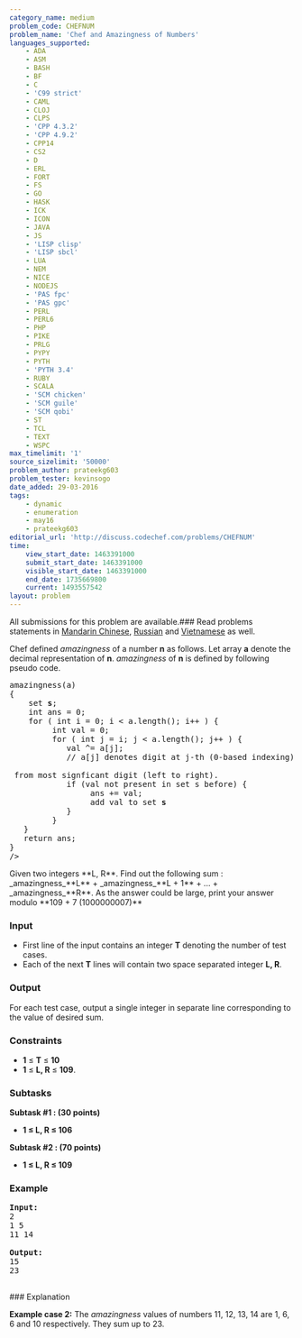 ```yaml
---
category_name: medium
problem_code: CHEFNUM
problem_name: 'Chef and Amazingness of Numbers'
languages_supported:
    - ADA
    - ASM
    - BASH
    - BF
    - C
    - 'C99 strict'
    - CAML
    - CLOJ
    - CLPS
    - 'CPP 4.3.2'
    - 'CPP 4.9.2'
    - CPP14
    - CS2
    - D
    - ERL
    - FORT
    - FS
    - GO
    - HASK
    - ICK
    - ICON
    - JAVA
    - JS
    - 'LISP clisp'
    - 'LISP sbcl'
    - LUA
    - NEM
    - NICE
    - NODEJS
    - 'PAS fpc'
    - 'PAS gpc'
    - PERL
    - PERL6
    - PHP
    - PIKE
    - PRLG
    - PYPY
    - PYTH
    - 'PYTH 3.4'
    - RUBY
    - SCALA
    - 'SCM chicken'
    - 'SCM guile'
    - 'SCM qobi'
    - ST
    - TCL
    - TEXT
    - WSPC
max_timelimit: '1'
source_sizelimit: '50000'
problem_author: prateekg603
problem_tester: kevinsogo
date_added: 29-03-2016
tags:
    - dynamic
    - enumeration
    - may16
    - prateekg603
editorial_url: 'http://discuss.codechef.com/problems/CHEFNUM'
time:
    view_start_date: 1463391000
    submit_start_date: 1463391000
    visible_start_date: 1463391000
    end_date: 1735669800
    current: 1493557542
layout: problem
---
```

All submissions for this problem are available.###  Read problems statements in [Mandarin Chinese](http://www.codechef.com/download/translated/MAY16/mandarin/CHEFNUM.pdf), [Russian](http://www.codechef.com/download/translated/MAY16/russian/CHEFNUM.pdf) and [Vietnamese](http://www.codechef.com/download/translated/MAY16/vietnamese/CHEFNUM.pdf) as well.

Chef defined _amazingness_ of a number **n** as follows. Let array **a** denote the decimal representation of **n**.
_amazingness_ of **n** is defined by following pseudo code.


<pre>
amazingness(a)
{
    set <b>s</b>;
    int ans = 0;
    for ( int i = 0; i < a.length(); i++ ) {
         int val = 0;
         for ( int j = i; j < a.length(); j++ ) {
            val ^= a[j];  
            // a[j] denotes digit at j-th (0-based indexing) position of <b>n</b> counting <br></br> from most signficant digit (left to right).
            if (val not present in set s before) {
                 ans += val;
                 add val to set <b>s</b>
            }
         }
   }
   return ans;
}
/>
</pre>Given two integers **L, R**. Find out the following sum : _amazingness_**L** + _amazingness_**L + 1** + ... + _amazingness_**R**. As the answer could be large, print your answer modulo **109 + 7 (1000000007)**
### Input

- First line of the input contains an integer **T** denoting the number of test cases.
- Each of the next **T** lines will contain two space separated integer **L, R**.

### Output

For each test case, output a single integer in separate line corresponding to the value of desired sum.

### Constraints

- **1** ≤ **T** ≤ **10**
- **1** ≤ **L, R** ≤ **109**.

### Subtasks

**Subtask #1 : (30 points)**

- **1 ≤ L, R ≤ 106**

**Subtask #2 : (70 points)**

- **1 ≤ L, R ≤ 109**

### Example

<pre><b>Input:</b>
2
1 5
11 14

<b>Output:</b>
15
23

</pre>### Explanation
**Example case 2:** The _amazingness_ values of numbers 11, 12, 13, 14 are 1, 6, 6 and 10 respectively. They sum up to 23.
